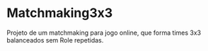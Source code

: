 # Matchmaking3x3
Projeto de um matchmaking para jogo online, que forma times 3x3 balanceados sem Role repetidas.
